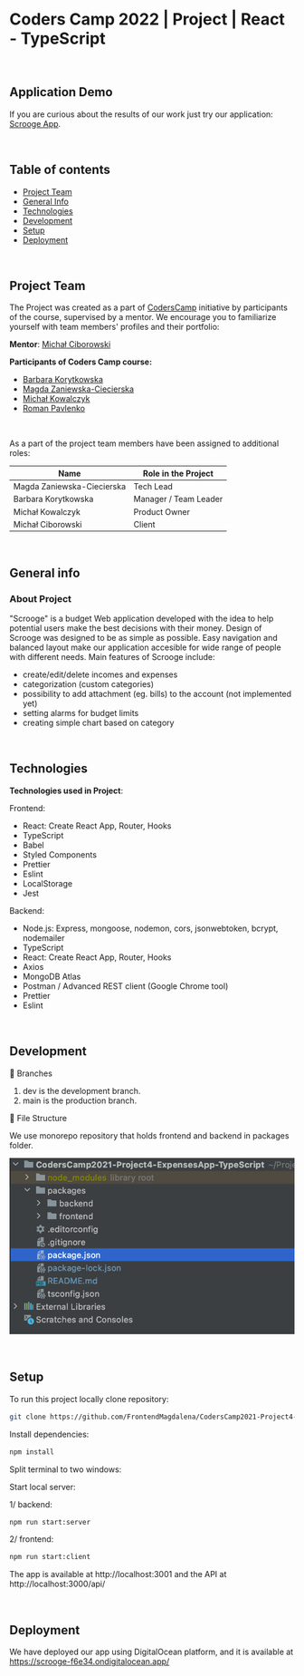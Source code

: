 # Coders Camp 2022 | Project  | React - TypeScript

&nbsp;

## Application Demo

If you are curious about the results of our work just try our application: [Scrooge App](https://scrooge-f6e34.ondigitalocean.app/).

&nbsp;

## Table of contents

- [Project Team](#project-team)
- [General Info](#general-info)
- [Technologies](#technologies)
- [Development](#development)
- [Setup](#setup)
- [Deployment](#deployment)

&nbsp;

## Project Team

The Project was created as a part of [CodersCamp](https://CodersCamp.pl) initiative by participants of the course, supervised by a mentor.
We encourage you to familiarize yourself with team members' profiles and their portfolio:

**Mentor**: [Michał Ciborowski](https://github.com/Cidebur)

**Participants of Coders Camp course:**

- [Barbara Korytkowska](https://github.com/korytba)
- [Magda Zaniewska-Ciecierska](https://github.com/FrontendMagdalena)
- [Michał Kowalczyk](https://github.com/michakow)
- [Roman Pavlenko](https://github.com/rpavlenko)

&nbsp;

As a part of the project team members have been assigned to additional roles:
&nbsp;

| Name                       | Role in the Project   |
| -------------------------- | --------------------- |
| Magda Zaniewska-Ciecierska | Tech Lead             |
| Barbara Korytkowska        | Manager / Team Leader |
| Michał Kowalczyk           | Product Owner         |
| Michał Ciborowski          | Client                |

&nbsp;

## General info

### About Project

"Scrooge" is a budget Web application developed with the idea to help potential users make the best decisions with their money. Design of Scrooge was designed to be as simple as possible. Easy navigation and balanced layout make our application accesible for wide range of people with different needs. Main features of Scrooge include:

- create/edit/delete incomes and expenses
- categorization (custom categories)
- possibility to add attachment (eg. bills) to the account (not implemented yet)
- setting alarms for budget limits
- creating simple chart based on category

&nbsp;

## Technologies

**Technologies used in Project**:

Frontend: 
- React: Create React App, Router, Hooks
- TypeScript
- Babel
- Styled Components
- Prettier
- Eslint
- LocalStorage
- Jest

Backend:
- Node.js: Express, mongoose, nodemon, cors, jsonwebtoken, bcrypt, nodemailer
- TypeScript
- React: Create React App, Router, Hooks
- Axios
- MongoDB Atlas
- Postman / Advanced REST client (Google Chrome tool)
- Prettier
- Eslint
  
&nbsp;

## Development

🌵 Branches
1. dev is the development branch.
2. main is the production branch.

📁 File Structure

We use monorepo repository that holds frontend and backend in packages folder. 

![](packages/frontend/src/assets/readme/FileStructure.png)

&nbsp;

## Setup

To run this project locally clone repository:

```sh
git clone https://github.com/FrontendMagdalena/CodersCamp2021-Project4-ExpensesApp-TypeScript.git
```
Install dependencies:
```sh
npm install
```
Split terminal to two windows:

Start local server:

1/ backend:

```sh
npm run start:server 
```
2/ frontend:

```sh
npm run start:client
```
The app is available at http://localhost:3001 and the API at http://localhost:3000/api/

&nbsp;

## Deployment

We have deployed our app using DigitalOcean platform, and it is available at https://scrooge-f6e34.ondigitalocean.app/
